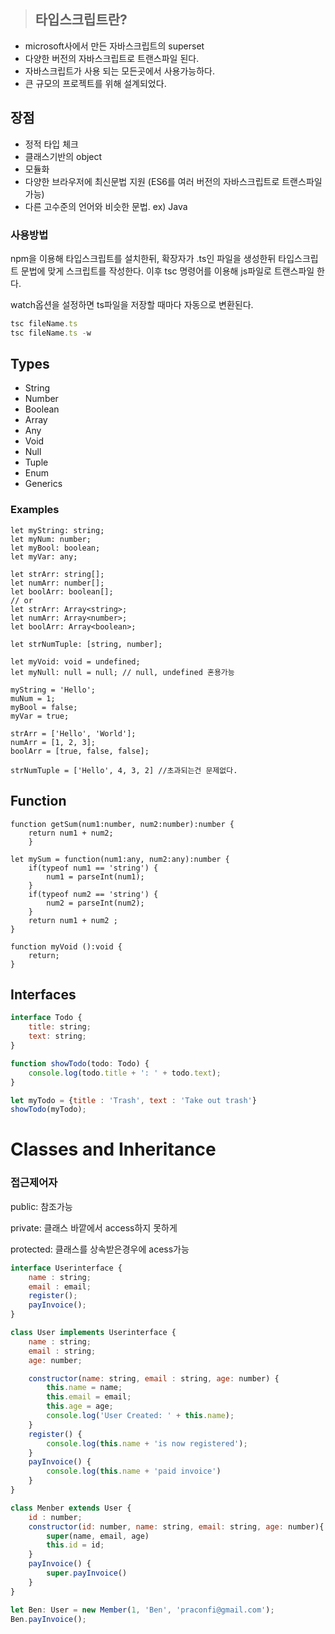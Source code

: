 > ## 타입스크립트란?
- microsoft사에서 만든 자바스크립트의 superset
- 다양한 버전의 자바스크립트로 트랜스파일 된다.
- 자바스크립트가 사용 되는 모든곳에서 사용가능하다.
- 큰 규모의 프로젝트를 위해 설계되었다.

## 장점

- 정적 타입 체크
- 클래스기반의 object
- 모듈화
- 다양한 브라우저에 최신문법 지원 (ES6를 여러 버전의 자바스크립트로 트랜스파일 가능)
- 다른 고수준의 언어와 비슷한 문법. ex) Java

### 사용방법

npm을 이용해 타입스크립트를 설치한뒤, 확장자가 .ts인 파일을 생성한뒤 타입스크립트 문법에 맞게 스크립트를 작성한다. 이후 tsc 명령어를 이용해 js파일로 트랜스파일 한다.

watch옵션을 설정하면 ts파일을 저장할 때마다 자동으로 변환된다.

```jsx
tsc fileName.ts 
tsc fileName.ts -w
```

## Types

- String
- Number
- Boolean
- Array
- Any
- Void
- Null
- Tuple
- Enum
- Generics

### Examples

```tsx
let myString: string;
let myNum: number;
let myBool: boolean;
let myVar: any;

let strArr: string[];
let numArr: number[];
let boolArr: boolean[];
// or
let strArr: Array<string>;
let numArr: Array<number>;
let boolArr: Array<boolean>;

let strNumTuple: [string, number]; 

let myVoid: void = undefined;
let myNull: null = null; // null, undefined 혼용가능

myString = 'Hello';
muNum = 1;
myBool = false;
myVar = true;

strArr = ['Hello', 'World'];
numArr = [1, 2, 3];
boolArr = [true, false, false];

strNumTuple = ['Hello', 4, 3, 2] //초과되는건 문제없다.

```

## Function

```tsx
function getSum(num1:number, num2:number):number {
	return num1 + num2;
	}

let mySum = function(num1:any, num2:any):number {
	if(typeof num1 == 'string') {
		num1 = parseInt(num1);
	} 
	if(typeof num2 == 'string') {
		num2 = parseInt(num2);
	}
	return num1 + num2 ;
}

function myVoid ():void {
	return;
}
```

## Interfaces

```jsx
interface Todo {
	title: string;
	text: string;
}

function showTodo(todo: Todo) {
	console.log(todo.title + ': ' + todo.text);
}

let myTodo = {title : 'Trash', text : 'Take out trash'}
showTodo(myTodo);
```

# Classes and Inheritance

### 접근제어자

public:  참조가능

private: 클래스 바깥에서 access하지 못하게

protected: 클래스를 상속받은경우에 acess가능

```jsx
interface Userinterface {
	name : string;
	email : email;
	register();
	payInvoice();
}

class User implements Userinterface {
	name : string;
	email : string;
	age: number;

	constructor(name: string, email : string, age: number) {
		this.name = name;
		this.email = email;
		this.age = age;
		console.log('User Created: ' + this.name);
	}
	register() {
		console.log(this.name + 'is now registered');
	}
	payInvoice() {
		console.log(this.name + 'paid invoice')
	}
}

class Menber extends User {
	id : number;
	constructor(id: number, name: string, email: string, age: number){
		super(name, email, age)
		this.id = id;
	}
	payInvoice() {
		super.payInvoice()
	}
}

let Ben: User = new Member(1, 'Ben', 'praconfi@gmail.com');
Ben.payInvoice();
```

